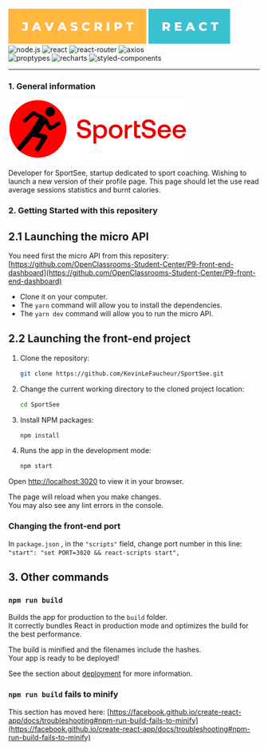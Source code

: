 ![JAVASCRIPT](./src/assets/badges/-javascript.svg)
![REACT](./src/assets/badges/-react.svg)
<br>
![node.js](https://img.shields.io/badge/node.js-v16.16.0-green?style=for-the-badge&logo=nodedotjs)
![react](https://img.shields.io/badge/react-18.2.0-18a7d6?style=for-the-badge&logo=react)
![react-router](https://img.shields.io/badge/react%20router-6.9.0-red?style=for-the-badge&logo=reactrouter)
![axios](https://img.shields.io/badge/axios-1.3.4-blueviolet?style=for-the-badge&logo=axios)
<br>
![proptypes](https://img.shields.io/badge/prop--types-15.8.1-teal?style=for-the-badge&logo=react)
![recharts](https://img.shields.io/badge/recharts-2.4.3-green?style=for-the-badge&logo=react)
![styled-components](https://img.shields.io/badge/styled--components-5.3.8-teal?style=for-the-badge&logo=styled-components)

---

### 1. General information 

![SportSee](./src/assets/logo_sportsee.svg)

Developer for SportSee, startup dedicated to sport coaching. 
Wishing to launch a new version of their profile page. This page should let the use read average sessions statistics and burnt calories.

### 2. Getting Started with this repositery

## 2.1 Launching the micro API

You need first the micro API from this repositery: <br>
[https://github.com/OpenClassrooms-Student-Center/P9-front-end-dashboard](https://github.com/OpenClassrooms-Student-Center/P9-front-end-dashboard)
- Clone it on your computer.
- The ` yarn ` command will allow you to install the dependencies.
- The ` yarn dev ` command will allow you to run the micro API.

## 2.2 Launching the front-end project

1. Clone the repository:
   ```sh
   git clone https://github.com/KevinLeFaucheur/SportSee.git
   ```

1. Change the current working directory to the cloned project location:
   ```sh
   cd SportSee
   ```

3. Install NPM packages:
   ```sh
   npm install
   ```
   
4. Runs the app in the development mode:
   ```sh
   npm start
   ```

Open [http://localhost:3020](http://localhost:3020) to view it in your browser.

The page will reload when you make changes.\
You may also see any lint errors in the console.

### Changing the front-end port

In ` package.json ` , in the ` "scripts" ` field, change port number in this line:<br>
` "start": "set PORT=3020 && react-scripts start", ` 

## 3. Other commands

### `npm run build`

Builds the app for production to the `build` folder.\
It correctly bundles React in production mode and optimizes the build for the best performance.

The build is minified and the filenames include the hashes.\
Your app is ready to be deployed!

See the section about [deployment](https://facebook.github.io/create-react-app/docs/deployment) for more information.


### `npm run build` fails to minify

This section has moved here: [https://facebook.github.io/create-react-app/docs/troubleshooting#npm-run-build-fails-to-minify](https://facebook.github.io/create-react-app/docs/troubleshooting#npm-run-build-fails-to-minify)
